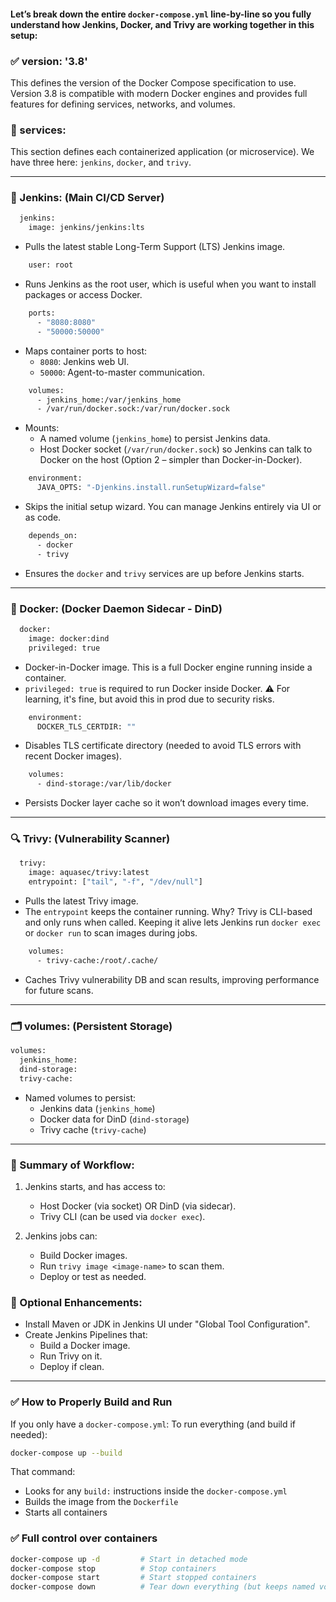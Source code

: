 #### Let’s break down the entire `docker-compose.yml` line-by-line so you fully understand how Jenkins, Docker, and Trivy are working together in this setup:

### ✅ version: '3.8'
This defines the version of the Docker Compose specification to use. Version 3.8 is compatible with modern Docker engines and provides full features for defining services, networks, and volumes.

### 🧩 services:
This section defines each containerized application (or microservice). We have three here: `jenkins`, `docker`, and `trivy`.

---

### 🚀 Jenkins: (Main CI/CD Server)
```sh
  jenkins:
    image: jenkins/jenkins:lts
```
- Pulls the latest stable Long-Term Support (LTS) Jenkins image.

```sh
    user: root
```
- Runs Jenkins as the root user, which is useful when you want to install packages or access Docker.

```sh
    ports:
      - "8080:8080"
      - "50000:50000"
```
- Maps container ports to host:
    - `8080`: Jenkins web UI.
    - `50000`: Agent-to-master communication.

```sh
    volumes:
      - jenkins_home:/var/jenkins_home
      - /var/run/docker.sock:/var/run/docker.sock
```
- Mounts:
    - A named volume (`jenkins_home`) to persist Jenkins data.
    - Host Docker socket (`/var/run/docker.sock`) so Jenkins can talk to Docker on the host (Option 2 – simpler than Docker-in-Docker).

```sh
    environment:
      JAVA_OPTS: "-Djenkins.install.runSetupWizard=false"
```
- Skips the initial setup wizard. You can manage Jenkins entirely via UI or as code.

```sh
    depends_on:
      - docker
      - trivy
```
- Ensures the `docker` and `trivy` services are up before Jenkins starts.

---

### 🐳 Docker: (Docker Daemon Sidecar - DinD)

```sh
  docker:
    image: docker:dind
    privileged: true
```
- Docker-in-Docker image. This is a full Docker engine running inside a container.
- `privileged: true` is required to run Docker inside Docker. ⚠️ For learning, it's fine, but avoid this in prod due to security risks.

```sh
    environment:
      DOCKER_TLS_CERTDIR: ""
```
- Disables TLS certificate directory (needed to avoid TLS errors with recent Docker images).
  
```sh
    volumes:
      - dind-storage:/var/lib/docker
```
- Persists Docker layer cache so it won’t download images every time.

---

### 🔍 Trivy: (Vulnerability Scanner)

```sh
  trivy:
    image: aquasec/trivy:latest
    entrypoint: ["tail", "-f", "/dev/null"]
```
- Pulls the latest Trivy image.
- The `entrypoint` keeps the container running. Why? Trivy is CLI-based and only runs when called. Keeping it alive lets Jenkins run `docker exec` or `docker run` to scan images during jobs.

```sh
    volumes:
      - trivy-cache:/root/.cache/
```
- Caches Trivy vulnerability DB and scan results, improving performance for future scans.

---

### 🗂️ volumes: (Persistent Storage)

```sh
volumes:
  jenkins_home:
  dind-storage:
  trivy-cache:
```
- Named volumes to persist:
    - Jenkins data (`jenkins_home`)
    - Docker data for DinD (`dind-storage`)
    - Trivy cache (`trivy-cache`)

---

### 🧠 Summary of Workflow:

1. Jenkins starts, and has access to:
   - Host Docker (via socket) OR DinD (via sidecar).
   - Trivy CLI (can be used via `docker exec`).

2. Jenkins jobs can:
   - Build Docker images.
   - Run `trivy image <image-name>` to scan them.
   - Deploy or test as needed.

### 🔧 Optional Enhancements:
- Install Maven or JDK in Jenkins UI under "Global Tool Configuration".
- Create Jenkins Pipelines that:
    - Build a Docker image.
    - Run Trivy on it.
    - Deploy if clean.


---

### ✅ How to Properly Build and Run
If you only have a `docker-compose.yml`:
To run everything (and build if needed):

```sh
docker-compose up --build
```

That command:

- Looks for any `build:` instructions inside the `docker-compose.yml`
- Builds the image from the `Dockerfile`
- Starts all containers


### ✅ Full control over containers

```sh
docker-compose up -d         # Start in detached mode
docker-compose stop          # Stop containers
docker-compose start         # Start stopped containers
docker-compose down          # Tear down everything (but keeps named volumes unless you add --volumes)
```